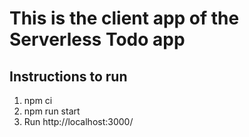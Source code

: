 # This is the client app of the Serverless Todo app

## Instructions to run
1. npm ci
2. npm run start
3. Run http://localhost:3000/
